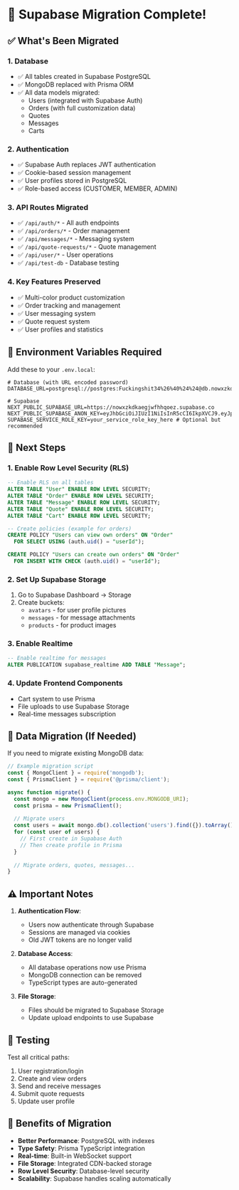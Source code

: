 # 🎉 Supabase Migration Complete!

## ✅ What's Been Migrated

### 1. **Database**
- ✅ All tables created in Supabase PostgreSQL
- ✅ MongoDB replaced with Prisma ORM
- ✅ All data models migrated:
  - Users (integrated with Supabase Auth)
  - Orders (with full customization data)
  - Quotes
  - Messages
  - Carts

### 2. **Authentication**
- ✅ Supabase Auth replaces JWT authentication
- ✅ Cookie-based session management
- ✅ User profiles stored in PostgreSQL
- ✅ Role-based access (CUSTOMER, MEMBER, ADMIN)

### 3. **API Routes Migrated**
- ✅ `/api/auth/*` - All auth endpoints
- ✅ `/api/orders/*` - Order management
- ✅ `/api/messages/*` - Messaging system
- ✅ `/api/quote-requests/*` - Quote management
- ✅ `/api/user/*` - User operations
- ✅ `/api/test-db` - Database testing

### 4. **Key Features Preserved**
- ✅ Multi-color product customization
- ✅ Order tracking and management
- ✅ User messaging system
- ✅ Quote request system
- ✅ User profiles and statistics

## 📝 Environment Variables Required

Add these to your `.env.local`:

```env
# Database (with URL encoded password)
DATABASE_URL=postgresql://postgres:Fuckingshit34%26%40%24%24@db.nowxzkdkaegjwfhhqoez.supabase.co:5432/postgres

# Supabase
NEXT_PUBLIC_SUPABASE_URL=https://nowxzkdkaegjwfhhqoez.supabase.co
NEXT_PUBLIC_SUPABASE_ANON_KEY=eyJhbGciOiJIUzI1NiIsInR5cCI6IkpXVCJ9.eyJpc3MiOiJzdXBhYmFzZSIsInJlZiI6Im5vd3h6a2RrYWVnandmaGhxb2V6Iiwicm9sZSI6ImFub24iLCJpYXQiOjE3NTUyMDM0MDcsImV4cCI6MjA3MDc3OTQwN30.2sEkAtYMIDONrJwBTYdWVUreYHE3zSTQpB4mkUmFOu8
SUPABASE_SERVICE_ROLE_KEY=your_service_role_key_here # Optional but recommended
```

## 🚀 Next Steps

### 1. **Enable Row Level Security (RLS)**
```sql
-- Enable RLS on all tables
ALTER TABLE "User" ENABLE ROW LEVEL SECURITY;
ALTER TABLE "Order" ENABLE ROW LEVEL SECURITY;
ALTER TABLE "Message" ENABLE ROW LEVEL SECURITY;
ALTER TABLE "Quote" ENABLE ROW LEVEL SECURITY;
ALTER TABLE "Cart" ENABLE ROW LEVEL SECURITY;

-- Create policies (example for orders)
CREATE POLICY "Users can view own orders" ON "Order"
  FOR SELECT USING (auth.uid() = "userId");

CREATE POLICY "Users can create own orders" ON "Order"
  FOR INSERT WITH CHECK (auth.uid() = "userId");
```

### 2. **Set Up Supabase Storage**
1. Go to Supabase Dashboard → Storage
2. Create buckets:
   - `avatars` - for user profile pictures
   - `messages` - for message attachments
   - `products` - for product images

### 3. **Enable Realtime**
```sql
-- Enable realtime for messages
ALTER PUBLICATION supabase_realtime ADD TABLE "Message";
```

### 4. **Update Frontend Components**
- Cart system to use Prisma
- File uploads to use Supabase Storage
- Real-time messages subscription

## 🔄 Data Migration (If Needed)

If you need to migrate existing MongoDB data:

```javascript
// Example migration script
const { MongoClient } = require('mongodb');
const { PrismaClient } = require('@prisma/client');

async function migrate() {
  const mongo = new MongoClient(process.env.MONGODB_URI);
  const prisma = new PrismaClient();
  
  // Migrate users
  const users = await mongo.db().collection('users').find({}).toArray();
  for (const user of users) {
    // First create in Supabase Auth
    // Then create profile in Prisma
  }
  
  // Migrate orders, quotes, messages...
}
```

## ⚠️ Important Notes

1. **Authentication Flow**:
   - Users now authenticate through Supabase
   - Sessions are managed via cookies
   - Old JWT tokens are no longer valid

2. **Database Access**:
   - All database operations now use Prisma
   - MongoDB connection can be removed
   - TypeScript types are auto-generated

3. **File Storage**:
   - Files should be migrated to Supabase Storage
   - Update upload endpoints to use Supabase

## 🧪 Testing

Test all critical paths:
1. User registration/login
2. Create and view orders
3. Send and receive messages
4. Submit quote requests
5. Update user profile

## 🎯 Benefits of Migration

- **Better Performance**: PostgreSQL with indexes
- **Type Safety**: Prisma TypeScript integration
- **Real-time**: Built-in WebSocket support
- **File Storage**: Integrated CDN-backed storage
- **Row Level Security**: Database-level security
- **Scalability**: Supabase handles scaling automatically
